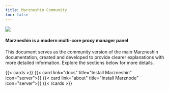 ```yaml
---
title: Marzneshin Community
toc: false
---
```


![](images/desktop.png)

#### Marzneshin is a modern multi-core proxy manager panel
This document serves as the community version of the main Marzneshin documentation, created and developed to provide clearer explanations with more detailed information. Explore the sections below for more details.


{{< cards >}}
  {{< card link="docs" title="Install Marzneshin" icon="server">}}
  {{< card link="about" title="Install Marznode" icon="server">}}
{{< /cards >}}
